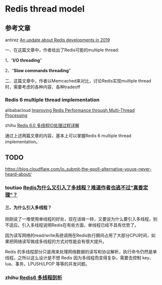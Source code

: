 # Redis thread model

## 参考文章

antirez [An update about Redis developments in 2019](http://antirez.com/news/126)

一、在这篇文章中，作者给出了Redis可能的multiple thread:

1、“**I/O threading**”

2、“**Slow commands threading**”

二、这篇文章中，作者以Memcached来对比，讨论Redis实现multiple thread时，需要考虑的各种内容、各种tradeoff

### Redis 6 multiple thread implementation

alibabacloud [Improving Redis Performance through Multi-Thread Processing](https://www.alibabacloud.com/blog/improving-redis-performance-through-multi-thread-processing_594150)

zhihu [Redis 6.0 多线程IO处理过程详解](https://zhuanlan.zhihu.com/p/144805500)

通过上述两篇文章的内容，基本上可以掌握Redis 6 multiple thread implementation。



## TODO


https://blog.cloudflare.com/io_submit-the-epoll-alternative-youve-never-heard-about/

### toutiao [Redis为什么又引入了多线程？难道作者也逃不过“真香定理”？](https://www.toutiao.com/a6816914695023231500/?wid=1623047095160)

#### 三、为什么引入多线程？

刚刚说了一堆使用单线程的好处，现在话锋一转，又要说为什么要引入多线程，别不适应。引入多线程说明Redis在有些方面，单线程已经不具有优势了。

因为读写网络的read/write系统调用在Redis执行期间占用了大部分CPU时间，如果把网络读写做成多线程的方式对性能会有很大提升。

Redis 的多线程部分只是用来处理网络数据的读写和协议解析，执行命令仍然是单线程。之所以这么设计是不想 Redis 因为多线程而变得复杂，需要去控制 key、lua、事务，LPUSH/LPOP 等等的并发问题。

### zhihu [Redis6 多线程剖析](https://zhuanlan.zhihu.com/p/118450227)

